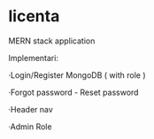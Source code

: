 # licenta
MERN stack application

Implementari:

·Login/Register MongoDB ( with role )

·Forgot password - Reset password

·Header nav

·Admin Role
